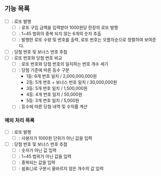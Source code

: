 ## 기능 목록
- [ ] : 로또 발행 
  - [ ] : 로또 구입 금액을 입력받아 1000원당 한장의 로또 발행
  - [ ] : 1~45 범위의 중복 되지 않는 6개의 숫자 추출
  - [ ] : 발행한 로또 수량 및 번호를 출력, 로또 번호는 오름차순으로 정렬하여 보여준다.
- [ ] : 당첨 번호 및 보너스 번호 추첨
- [ ] : 로또 번호와 당첨 번호 비교
  - [ ] : 로또 번호와 당첨 번호의 일치하는 번호 개수 세기
  - [ ] : 당첨 기준에 따른 등수 구분
    - 1등: 6개 번호 일치 / 2,000,000,000원
    - 2등: 5개 번호 + 보너스 번호 일치 / 30,000,000원
    - 3등: 5개 번호 일치 / 1,500,000원
    - 4등: 4개 번호 일치 / 50,000원
    - 5등: 3개 번호 일치 / 5,000원
  - [ ] : 등수에 따른 당첨 내역 및 수익률 계산

### 예외 처리 목록
  - [ ] : 로또 발행
    - [ ] : 사용자가 1000원 단위가 아닌 값을 입력
  - [ ] : 당첨 번호 및 보너스 번호 추첨
    - [ ] : 숫자가 아닌 값 입력
    - [ ] : 1~45 범위가 아닌 값을 입력
    - [ ] : 중복되는 값을 입력
    - [ ] : 쉼표(,)로 구분시 올바르지 않은 개수의 값 입력
